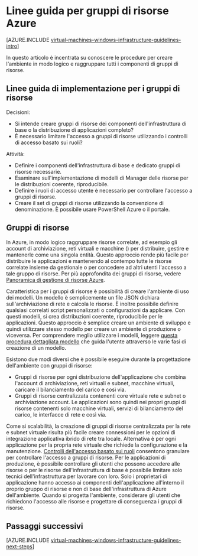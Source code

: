<properties
    pageTitle="Gruppi di risorse alle linee guida | Microsoft Azure"
    description="Informazioni sulle linee guida di progettazione e implementazione fondamentali per la distribuzione di gruppi di risorse in servizi di infrastruttura Azure."
    documentationCenter=""
    services="virtual-machines-windows"
    authors="iainfoulds"
    manager="timlt"
    editor=""
    tags="azure-resource-manager"/>

<tags
    ms.service="virtual-machines-windows"
    ms.workload="infrastructure-services"
    ms.tgt_pltfrm="vm-windows"
    ms.devlang="na"
    ms.topic="article"
    ms.date="09/08/2016"
    ms.author="iainfou"/>

# <a name="azure-resource-group-guidelines"></a>Linee guida per gruppi di risorse Azure

[AZURE.INCLUDE [virtual-machines-windows-infrastructure-guidelines-intro](../../includes/virtual-machines-windows-infrastructure-guidelines-intro.md)] 

In questo articolo è incentrata su conoscere le procedure per creare l'ambiente in modo logico e raggruppare tutti i componenti di gruppi di risorse.


## <a name="implementation-guidelines-for-resource-groups"></a>Linee guida di implementazione per i gruppi di risorse

Decisioni:

- Si intende creare gruppi di risorse dei componenti dell'infrastruttura di base o la distribuzione di applicazioni completo?
- È necessario limitare l'accesso a gruppi di risorse utilizzando i controlli di accesso basato sui ruoli?

Attività:

- Definire i componenti dell'infrastruttura di base e dedicato gruppi di risorse necessarie.
- Esaminare sull'implementazione di modelli di Manager delle risorse per le distribuzioni coerente, riproducibile.
- Definire i ruoli di accesso utente è necessario per controllare l'accesso a gruppi di risorse.
- Creare il set di gruppi di risorse utilizzando la convenzione di denominazione. È possibile usare PowerShell Azure o il portale.


## <a name="resource-groups"></a>Gruppi di risorse

In Azure, in modo logico raggruppare risorse correlate, ad esempio gli account di archiviazione, reti virtuali e macchine () per distribuire, gestire e mantenerle come una singola entità. Questo approccio rende più facile per distribuire le applicazioni e mantenendo al contempo tutte le risorse correlate insieme da gestionale o per concedere ad altri utenti l'accesso a tale gruppo di risorse. Per più approfondita dei gruppi di risorse, vedere [Panoramica di gestione di risorse Azure](../azure-resource-manager/resource-group-overview.md).

Caratteristica per i gruppi di risorse è possibilità di creare l'ambiente di uso dei modelli. Un modello è semplicemente un file JSON dichiara sull'archiviazione di rete e calcola le risorse. È inoltre possibile definire qualsiasi correlati script personalizzati o configurazioni da applicare. Con questi modelli, si crea distribuzioni coerente, riproducibile per le applicazioni. Questo approccio è semplice creare un ambiente di sviluppo e quindi utilizzare stesso modello per creare un ambiente di produzione o viceversa. Per comprendere meglio utilizzare i modelli, leggere [questa procedura dettagliata modello](../resource-manager-template-walkthrough.md) che guida l'utente attraverso le varie fasi di creazione di un modello.

Esistono due modi diversi che è possibile eseguire durante la progettazione dell'ambiente con gruppi di risorse:

- Gruppi di risorse per ogni distribuzione dell'applicazione che combina l'account di archiviazione, reti virtuali e subnet, macchine virtuali, caricare il bilanciamento del carico e così via.
- Gruppi di risorse centralizzata contenenti core virtuale rete e subnet o archiviazione account. Le applicazioni sono quindi nei propri gruppi di risorse contenenti solo macchine virtuali, servizi di bilanciamento del carico, le interfacce di rete e così via.

Come si scalabilità, la creazione di gruppi di risorse centralizzata per la rete e subnet virtuale risulta più facile creare connessioni per le opzioni di integrazione applicativa ibrido di rete tra locale. Alternativa è per ogni applicazione per la propria rete virtuale che richiede la configurazione e la manutenzione.  [Controlli dell'accesso basato sui ruoli](../active-directory/role-based-access-control-what-is.md) consentono granulare per controllare l'accesso a gruppi di risorse. Per le applicazioni di produzione, è possibile controllare gli utenti che possono accedere alle risorse o per le risorse dell'infrastruttura di base è possibile limitare solo tecnici dell'infrastruttura per lavorare con loro. Solo i proprietari di applicazione hanno accesso ai componenti dell'applicazione all'interno il proprio gruppo di risorse e non di base dell'infrastruttura di Azure dell'ambiente. Quando si progetta l'ambiente, considerare gli utenti che richiedono l'accesso alle risorse e progettare di conseguenza i gruppi di risorse. 


## <a name="next-steps"></a>Passaggi successivi

[AZURE.INCLUDE [virtual-machines-windows-infrastructure-guidelines-next-steps](../../includes/virtual-machines-windows-infrastructure-guidelines-next-steps.md)] 